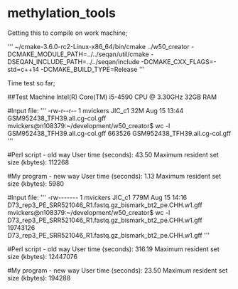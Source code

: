 # methylation_tools

Getting this to compile on work machine;

'''
~/cmake-3.6.0-rc2-Linux-x86_64/bin/cmake ../w50_creator -DCMAKE_MODULE_PATH=../../seqan/util/cmake -DSEQAN_INCLUDE_PATH=../../seqan/include -DCMAKE_CXX_FLAGS=-std=c++14 -DCMAKE_BUILD_TYPE=Release
'''



Time test so far;

##Test Machine
Intel(R) Core(TM) i5-4590 CPU @ 3.30GHz
32GB RAM


#Input file:
'''
-rw-r--r--  1 mvickers JIC_c1  32M Aug 15 13:44 GSM952438_TFH39.all.cg-col.gff
mvickers@n108379:~/development/w50_creator$ wc -l GSM952438_TFH39.all.cg-col.gff
663526 GSM952438_TFH39.all.cg-col.gff
'''

#Perl script - old way
User time (seconds): 43.50
Maximum resident set size (kbytes): 112268

#My program - new way
User time (seconds): 1.13
Maximum resident set size (kbytes): 5980

#Input file:
'''
-rw-------  1 mvickers JIC_c1 779M Aug 15 14:16 D73_rep3_PE_SRR521046_R1.fastq.gz_bismark_bt2_pe.CHH.w1.gff
mvickers@n108379:~/development/w50_creator$ wc -l D73_rep3_PE_SRR521046_R1.fastq.gz_bismark_bt2_pe.CHH.w1.gff
19743126 D73_rep3_PE_SRR521046_R1.fastq.gz_bismark_bt2_pe.CHH.w1.gff
'''

#Perl script - old way
User time (seconds): 316.19
Maximum resident set size (kbytes): 12447076

#My program - new way
User time (seconds): 23.50
Maximum resident set size (kbytes): 194288


